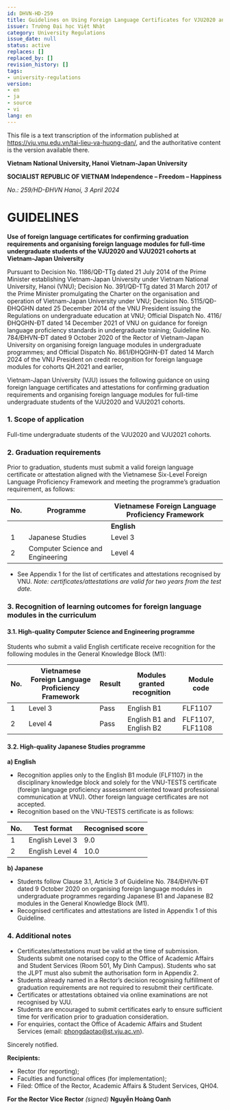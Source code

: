 ```yaml
---
id: DHVN-HD-259
title: Guidelines on Using Foreign Language Certificates for VJU2020 and VJU2021 Cohorts
issuer: Trường Đại học Việt Nhật
category: University Regulations
issue_date: null
status: active
replaces: []
replaced_by: []
revision_history: []
tags:
- university-regulations
version:
- en
- ja
- source
- vi
lang: en
---
```

This file is a text transcription of the information published at https://vju.vnu.edu.vn/tai-lieu-va-huong-dan/, and the authoritative content is the version available there.

**Vietnam National University, Hanoi**
**Vietnam-Japan University**

**SOCIALIST REPUBLIC OF VIETNAM**
**Independence – Freedom – Happiness**

*No.: 259/HD-ĐHVN*
*Hanoi, 3 April 2024*

# GUIDELINES

**Use of foreign language certificates for confirming graduation requirements and organising foreign language modules for full-time undergraduate students of the VJU2020 and VJU2021 cohorts at Vietnam-Japan University**

Pursuant to Decision No. 1186/QĐ-TTg dated 21 July 2014 of the Prime Minister establishing Vietnam-Japan University under Vietnam National University, Hanoi (VNU); Decision No. 391/QĐ-TTg dated 31 March 2017 of the Prime Minister promulgating the Charter on the organisation and operation of Vietnam-Japan University under VNU; Decision No. 5115/QĐ-ĐHQGHN dated 25 December 2014 of the VNU President issuing the Regulations on undergraduate education at VNU; Official Dispatch No. 4116/ĐHQGHN-ĐT dated 14 December 2021 of VNU on guidance for foreign language proficiency standards in undergraduate training; Guideline No. 784/ĐHVN-ĐT dated 9 October 2020 of the Rector of Vietnam-Japan University on organising foreign language modules in undergraduate programmes; and Official Dispatch No. 861/ĐHQGHN-ĐT dated 14 March 2024 of the VNU President on credit recognition for foreign language modules for cohorts QH.2021 and earlier,

Vietnam-Japan University (VJU) issues the following guidance on using foreign language certificates and attestations for confirming graduation requirements and organising foreign language modules for full-time undergraduate students of the VJU2020 and VJU2021 cohorts.

### 1. Scope of application

Full-time undergraduate students of the VJU2020 and VJU2021 cohorts.

### 2. Graduation requirements

Prior to graduation, students must submit a valid foreign language certificate or attestation aligned with the Vietnamese Six-Level Foreign Language Proficiency Framework and meeting the programme’s graduation requirement, as follows:

| No. | Programme | Vietnamese Foreign Language Proficiency Framework |
| --- | --- | --- |
| | | **English** | **Japanese** |
| 1 | Japanese Studies | Level 3 | Level 4 |
| 2 | Computer Science and Engineering | Level 4 | – |

- See Appendix 1 for the list of certificates and attestations recognised by VNU. *Note: certificates/attestations are valid for two years from the test date.*

### 3. Recognition of learning outcomes for foreign language modules in the curriculum

#### 3.1. High-quality Computer Science and Engineering programme

Students who submit a valid English certificate receive recognition for the following modules in the General Knowledge Block (M1):

| No. | Vietnamese Foreign Language Proficiency Framework | Result | Modules granted recognition | Module code |
| --- | --- | --- | --- | --- |
| 1 | Level 3 | Pass | English B1 | FLF1107 |
| 2 | Level 4 | Pass | English B1 and English B2 | FLF1107, FLF1108 |

#### 3.2. High-quality Japanese Studies programme

**a) English**

- Recognition applies only to the English B1 module (FLF1107) in the disciplinary knowledge block and solely for the VNU-TESTS certificate (foreign language proficiency assessment oriented toward professional communication at VNU). Other foreign language certificates are not accepted.
- Recognition based on the VNU-TESTS certificate is as follows:

| No. | Test format | Recognised score |
| --- | --- | --- |
| 1 | English Level 3 | 9.0 |
| 2 | English Level 4 | 10.0 |

**b) Japanese**

- Students follow Clause 3.1, Article 3 of Guideline No. 784/ĐHVN-ĐT dated 9 October 2020 on organising foreign language modules in undergraduate programmes regarding Japanese B1 and Japanese B2 modules in the General Knowledge Block (M1).
- Recognised certificates and attestations are listed in Appendix 1 of this Guideline.

### 4. Additional notes

- Certificates/attestations must be valid at the time of submission. Students submit one notarised copy to the Office of Academic Affairs and Student Services (Room 501, My Dinh Campus). Students who sat the JLPT must also submit the authorisation form in Appendix 2.
- Students already named in a Rector’s decision recognising fulfillment of graduation requirements are not required to resubmit their certificate.
- Certificates or attestations obtained via online examinations are not recognised by VJU.
- Students are encouraged to submit certificates early to ensure sufficient time for verification prior to graduation consideration.
- For enquiries, contact the Office of Academic Affairs and Student Services (email: phongdaotao@st.vju.ac.vn).

Sincerely notified.

**Recipients:**
- Rector (for reporting);
- Faculties and functional offices (for implementation);
- Filed: Office of the Rector, Academic Affairs & Student Services, QH04.

**For the Rector**
**Vice Rector**
*(signed)*
**Nguyễn Hoàng Oanh**